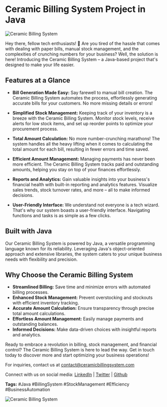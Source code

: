 # Ceramic Billing System Project in Java

![Ceramic Billing System](https://socialify.git.ci/thekrishpatel/Ceramic_billing_stystem/image?font=Bitter&language=1&name=1&owner=1&pattern=Solid&stargazers=1&theme=Dark)

Hey there, fellow tech enthusiasts! 👋 Are you tired of the hassle that comes with dealing with paper bills, manual stock management, and the complexities of crunching numbers for your business? Well, the solution is here! Introducing the Ceramic Billing System – a Java-based project that's designed to make your life easier.

## Features at a Glance

- **Bill Generation Made Easy:** Say farewell to manual bill creation. The Ceramic Billing System automates the process, effortlessly generating accurate bills for your customers. No more missing details or errors!

- **Simplified Stock Management:** Keeping track of your inventory is a breeze with the Ceramic Billing System. Monitor stock levels, receive alerts for low stock items, and set up reorder points to optimize your procurement process.

- **Total Amount Calculation:** No more number-crunching marathons! The system handles all the heavy lifting when it comes to calculating the total amount for each bill, resulting in fewer errors and time saved.

- **Efficient Amount Management:** Managing payments has never been more efficient. The Ceramic Billing System tracks paid and outstanding amounts, helping you stay on top of your finances effortlessly.

- **Reports and Analytics:** Gain valuable insights into your business's financial health with built-in reporting and analytics features. Visualize sales trends, stock turnover rates, and more – all to make informed decisions.

- **User-Friendly Interface:** We understand not everyone is a tech wizard. That's why our system boasts a user-friendly interface. Navigating functions and tasks is as simple as a few clicks.

## Built with Java

Our Ceramic Billing System is powered by Java, a versatile programming language known for its reliability. Leveraging Java's object-oriented approach and extensive libraries, the system caters to your unique business needs with flexibility and precision.

## Why Choose the Ceramic Billing System

- **Streamlined Billing:** Save time and minimize errors with automated billing processes.
- **Enhanced Stock Management:** Prevent overstocking and stockouts with efficient inventory tracking.
- **Accurate Amount Calculation:** Ensure transparency through precise total amount calculations.
- **Effortless Amount Management:** Easily manage payments and outstanding balances.
- **Informed Decisions:** Make data-driven choices with insightful reports and analytics.

Ready to embrace a revolution in billing, stock management, and financial control? The Ceramic Billing System is here to lead the way. Get in touch today to discover more and start optimizing your business operations!

For inquiries, contact us at contact@ceramicbillingsystem.com

Connect with us on social media: [LinkedIn](https://www.linkedin.com/in/thekrishpatel/) | [Twitter](https://twitter.com/thekrishpatel1) | [Github](https://github.com/thekrishpatel)

**Tags:** #Java #BillingSystem #StockManagement #Efficiency #BusinessAutomation

![Ceramic Billing System](https://socialify.git.ci/thekrishpatel/Ceramic_billing_stystem/image?font=Bitter&language=1&name=1&owner=1&pattern=Solid&stargazers=1&theme=Dark)
